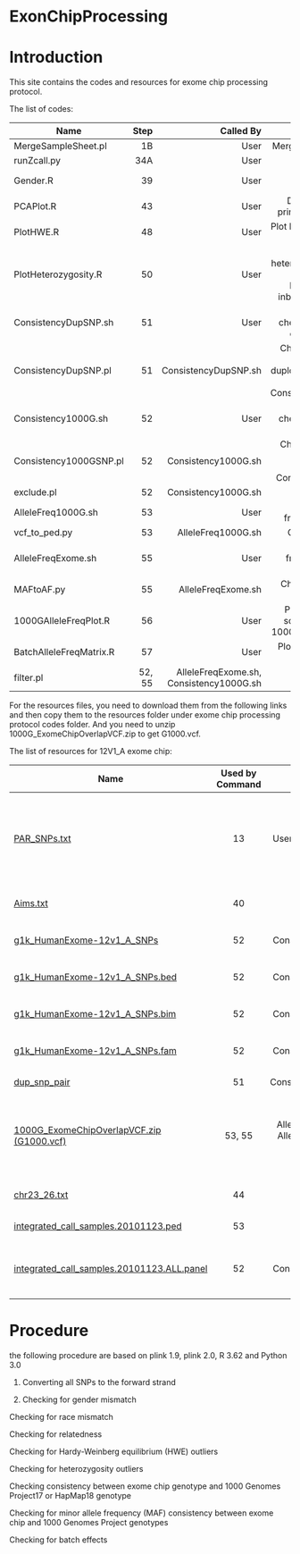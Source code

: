 ExonChipProcessing
==================

# Introduction #

This site contains the codes and resources for exome chip processing protocol.

The list of codes:

 Name        |  Step  | Called By  | Notes  
 ------------- | -----:|------:|-------:
 MergeSampleSheet.pl       | 1B |User|Merging sample sheets
runZcall.py      | 34A |User|Run zCall
 Gender.R      | 39 |User|Checking for sex mismatch
 PCAPlot.R |     43 |User|Draw scatter plot of principle Components
 PlotHWE.R | 48 |User|Plot histograms of HWE test
 PlotHeterozygosity.R | 50 |User|Compute heterozygosity and plot histograms of heterozygosity and inbreeding coefficient
ConsistencyDupSNP.sh	|51	|User	|Prepare data for checking consistency of duplicated SNPs
ConsistencyDupSNP.pl	|51	|ConsistencyDupSNP.sh	|Checking genotyping consistency of duplciated SNPs, called by ConsistencyDupSNP.sh
Consistency1000G.sh|		52|	User	|Prepare data for checking consistency with 1000G
Consistency1000GSNP.pl|52	|Consistency1000G.sh	|Checking genotyping consistency with 1000G, called by Consistency1000G.sh 
exclude.pl	|52	|Consistency1000G.sh	|Exclude bad SNPs
AlleleFreq1000G.sh	|53	|User	|Compute allele frequency of 1000G
vcf_to_ped.py	|53	|AlleleFreq1000G.sh	|Convert VCF to ped
AlleleFreqExome.sh	|55	|User	|Compute allale frequency of exome chip
MAFtoAF.py	|55	|AlleleFreqExome.sh	|Change MAF to allele frequency
1000GAlleleFreqPlot.R	|56	|User	|Plot allele frequency scatter plot between 1000G and exome chip
BatchAlleleFreqMatrix.R	|57	|User	|Plot correlation matrix between batches
filter.pl	|52, 55	|AlleleFreqExome.sh, Consistency1000G.sh	|Filter out non-overlapping SNPs


For the resources files, you need to download them from the following links and then copy them to the resources folder under exome chip processing protocol codes folder. And you need to unzip 1000G_ExomeChipOverlapVCF.zip to get G1000.vcf.

The list of resources for 12V1_A exome chip:

 Name        | Used by Command           | Called by   | Notes 
 ------------- |:-----------:|:-----------:| -----:
[PAR_SNPs.txt](https://github.com/slzhao/ExonChipProcessing/releases/download/resources.12V1_A/PAR_SNPs.txt)|	13|User in GenomeStudio|This is a list of all PAR SNPs on the exome chip, can be used for filtering them out in GenomeStudio
[Aims.txt](https://github.com/slzhao/ExonChipProcessing/releases/download/resources.12V1_A/AIMs.txt)|	40|User|List of all AIMs markers on exome chip
[g1k_HumanExome-12v1_A_SNPs](https://github.com/slzhao/ExonChipProcessing/releases/download/resources.12V1_A/g1k_HumanExome-12v1_A_SNPs)|	52|Consistency1000G.sh|	1000G Overlapped SNP list
[g1k_HumanExome-12v1_A_SNPs.bed](https://github.com/slzhao/ExonChipProcessing/releases/download/resources.12V1_A/g1k_HumanExome-12v1_A_SNPs.bed)|	52|Consistency1000G.sh|	1000G Overlapped SNP list
[g1k_HumanExome-12v1_A_SNPs.bim](https://github.com/slzhao/ExonChipProcessing/releases/download/resources.12V1_A/g1k_HumanExome-12v1_A_SNPs.bim)|	52|Consistency1000G.sh|	1000G Overlapped SNP list
[g1k_HumanExome-12v1_A_SNPs.fam](https://github.com/slzhao/ExonChipProcessing/releases/download/resources.12V1_A/g1k_HumanExome-12v1_A_SNPs.fam)|	52|Consistency1000G.sh|	1000G Overlapped SNP list
[dup_snp_pair](https://github.com/slzhao/ExonChipProcessing/releases/download/resources.12V1_A/dup_snp_pair)	|51|ConsistencyDupSNP.sh|	Duplicated SNP list
[1000G_ExomeChipOverlapVCF.zip (G1000.vcf)](https://github.com/slzhao/ExonChipProcessing/releases/download/resources.12V1_A/1000G_ExomeChipOverlapVCF.zip)	|53, 55|AlleleFreq1000G.sh, AlleleFreqExome.sh, vcf_to_ped.py|	VCF file of 1000G data which only contains SNP overlapped with exome chip
[chr23_26.txt](https://github.com/slzhao/ExonChipProcessing/releases/download/resources.12V1_A/chr23_26.txt)	|44	|plink|list of SNPs from Chr X, Y and MT
[integrated_call_samples.20101123.ped](https://github.com/slzhao/ExonChipProcessing/releases/download/resources.12V1_A/integrated_call_samples.20101123.ped)	|53|vcf_to_ped.py|	Downloaded from 1000G
[integrated_call_samples.20101123.ALL.panel](https://github.com/slzhao/ExonChipProcessing/releases/download/resources.12V1_A/integrated_call_samples.20101123.ALL.panel)	|52	|Consistency1000G.sh|1000 Genome sample information downloaded from 1000G

# Procedure #

the following procedure are based on plink 1.9, plink 2.0, R 3.62 and Python 3.0

1. Converting all SNPs to the forward strand

2. Checking for gender mismatch

Checking for race mismatch

Checking for relatedness

Checking for Hardy-Weinberg equilibrium (HWE) outliers

Checking for heterozygosity outliers

Checking consistency between exome chip genotype and 1000 Genomes Project17 or HapMap18 genotype

Checking for minor allele frequency (MAF) consistency between exome chip and 1000 Genomes Project genotypes

Checking for batch effects
